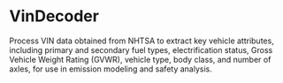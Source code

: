# VinDecoder
Process VIN data obtained from NHTSA to extract key vehicle attributes, including primary and secondary fuel types, electrification status, Gross Vehicle Weight Rating (GVWR), vehicle type, body class, and number of axles, for use in emission modeling and safety analysis.

